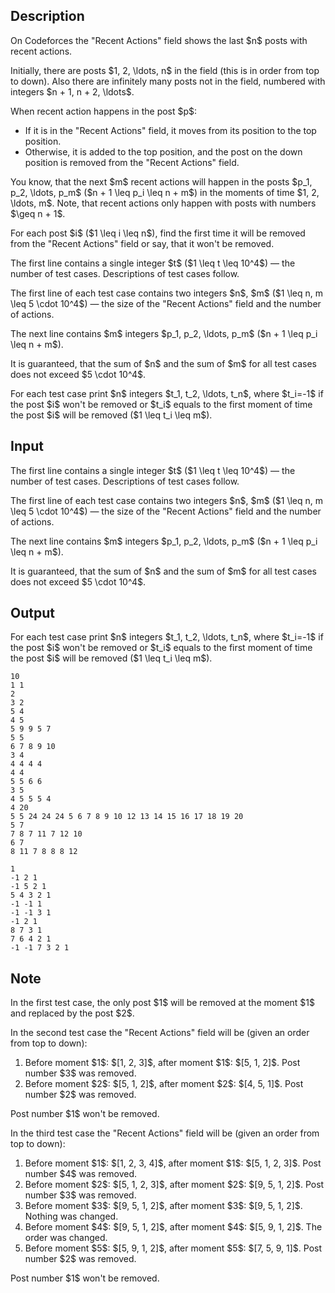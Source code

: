 ## Description

<div><p>On Codeforces the "Recent Actions" field shows the last $n$ posts with recent actions.</p><p>Initially, there are posts $1, 2, \ldots, n$ in the field (this is in order from top to down). Also there are infinitely many posts not in the field, numbered with integers $n + 1, n + 2, \ldots$.</p><p>When recent action happens in the post $p$:</p><ul> <li> If it is in the "Recent Actions" field, it moves from its position to the top position. </li><li> Otherwise, it is added to the top position, and the post on the down position is removed from the "Recent Actions" field. </li></ul><p>You know, that the next $m$ recent actions will happen in the posts $p_1, p_2, \ldots, p_m$ ($n + 1 \leq p_i \leq n + m$) in the moments of time $1, 2, \ldots, m$. <span class="tex-font-style-bf">Note</span>, that recent actions only happen with posts with numbers $\geq n + 1$.</p><p>For each post $i$ ($1 \leq i \leq n$), find the first time it will be removed from the "Recent Actions" field or say, that it won't be removed.</p></div><div class="input-specification"><p>The first line contains a single integer $t$ ($1 \leq t \leq 10^4$) — the number of test cases. Descriptions of test cases follow.</p><p>The first line of each test case contains two integers $n$, $m$ ($1 \leq n, m \leq 5 \cdot 10^4$) — the size of the "Recent Actions" field and the number of actions.</p><p>The next line contains $m$ integers $p_1, p_2, \ldots, p_m$ ($n + 1 \leq p_i \leq n + m$).</p><p>It is guaranteed, that the sum of $n$ and the sum of $m$ for all test cases does not exceed $5 \cdot 10^4$.</p></div><div class="output-specification"><p>For each test case print $n$ integers $t_1, t_2, \ldots, t_n$, where $t_i=-1$ if the post $i$ won't be removed or $t_i$ equals to the first moment of time the post $i$ will be removed ($1 \leq t_i \leq m$).</p></div>

## Input

<p>The first line contains a single integer $t$ ($1 \leq t \leq 10^4$) — the number of test cases. Descriptions of test cases follow.</p><p>The first line of each test case contains two integers $n$, $m$ ($1 \leq n, m \leq 5 \cdot 10^4$) — the size of the "Recent Actions" field and the number of actions.</p><p>The next line contains $m$ integers $p_1, p_2, \ldots, p_m$ ($n + 1 \leq p_i \leq n + m$).</p><p>It is guaranteed, that the sum of $n$ and the sum of $m$ for all test cases does not exceed $5 \cdot 10^4$.</p>

## Output

<p>For each test case print $n$ integers $t_1, t_2, \ldots, t_n$, where $t_i=-1$ if the post $i$ won't be removed or $t_i$ equals to the first moment of time the post $i$ will be removed ($1 \leq t_i \leq m$).</p>





```input1|2,3,6,7,10,11,14,15,18,19
10
1 1
2
3 2
5 4
4 5
5 9 9 5 7
5 5
6 7 8 9 10
3 4
4 4 4 4
4 4
5 5 6 6
3 5
4 5 5 5 4
4 20
5 5 24 24 24 5 6 7 8 9 10 12 13 14 15 16 17 18 19 20
5 7
7 8 7 11 7 12 10
6 7
8 11 7 8 8 8 12
```




```output1
1 
-1 2 1 
-1 5 2 1 
5 4 3 2 1 
-1 -1 1 
-1 -1 3 1 
-1 2 1 
8 7 3 1 
7 6 4 2 1 
-1 -1 7 3 2 1
```



## Note

<p>In the first test case, the only post $1$ will be removed at the moment $1$ and replaced by the post $2$.</p><p>In the second test case the "Recent Actions" field will be (given an order from top to down):</p><ol> <li> Before moment $1$: $[1, 2, 3]$, after moment $1$: $[5, 1, 2]$. Post number $3$ was removed. </li><li> Before moment $2$: $[5, 1, 2]$, after moment $2$: $[4, 5, 1]$. Post number $2$ was removed. </li></ol><p>Post number $1$ won't be removed.</p><p>In the third test case the "Recent Actions" field will be (given an order from top to down):</p><ol> <li> Before moment $1$: $[1, 2, 3, 4]$, after moment $1$: $[5, 1, 2, 3]$. Post number $4$ was removed. </li><li> Before moment $2$: $[5, 1, 2, 3]$, after moment $2$: $[9, 5, 1, 2]$. Post number $3$ was removed. </li><li> Before moment $3$: $[9, 5, 1, 2]$, after moment $3$: $[9, 5, 1, 2]$. Nothing was changed. </li><li> Before moment $4$: $[9, 5, 1, 2]$, after moment $4$: $[5, 9, 1, 2]$. The order was changed. </li><li> Before moment $5$: $[5, 9, 1, 2]$, after moment $5$: $[7, 5, 9, 1]$. Post number $2$ was removed. </li></ol><p>Post number $1$ won't be removed.</p>
